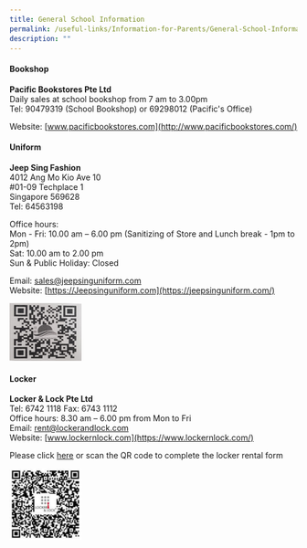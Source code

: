 ```yaml
---
title: General School Information
permalink: /useful-links/Information-for-Parents/General-School-Information/
description: ""
---
```

#### **Bookshop**

**Pacific Bookstores Pte Ltd**
<br>Daily sales at school bookshop from 7 am to 3.00pm
<br>Tel: 90479319 (School Bookshop) or 69298012 (Pacific's Office)

Website:&nbsp;[www.pacificbookstores.com](http://www.pacificbookstores.com/)

  

#### **Uniform**

**Jeep Sing Fashion**
<br>4012 Ang Mo Kio Ave 10 
<br>#01-09 Techplace 1
<br>Singapore 569628
<br>Tel: 64563198

Office hours:&nbsp;
<br>Mon - Fri: 10.00 am – 6.00 pm (Sanitizing of Store and Lunch break - 1pm to 2pm)
<br>Sat: 10.00 am to 2.00 pm
<br>Sun &amp; Public Holiday: Closed

Email: sales@jeepsinguniform.com
<br>Website:&nbsp;[https://Jeepsinguniform.com](https://jeepsinguniform.com/)

<img src="/images/Uniform%20vendor.jpeg" style="width:25%">

#### **Locker**  

**Locker &amp; Lock Pte Ltd**
<br>Tel: 6742 1118 Fax: 6743 1112
<br> Office hours: 8.30 am – 6.00 pm from Mon to Fri
<br>Email:&nbsp;[rent@lockerandlock.com](mailto:rent@lockerandlock.com)
<br>Website:&nbsp;[www.lockernlock.com](https://www.lockernlock.com/)

Please click&nbsp;[here](https://docs.google.com/forms/d/e/1FAIpQLSeisolK3flJHuHebdSK2kFlvzFlzeXmoubTjBSpnylG-NlllA/viewform)&nbsp;or scan the QR code to complete the locker rental form

<img src="/images/qrcode_locker.png" style="width:25%">